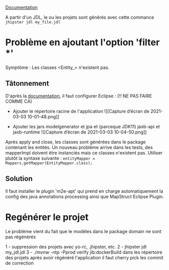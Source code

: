 
[Documentation](https://www.jhipster.tech/jdl/)

A partir d'un JDL, le ou les projets sont générés avec cette commance
`jhipster jdl my_file.jdl`

# Problème en ajoutant l'option 'filter *' 

Symptôme : Les classes <Entity_> n'existent pas.

## Tâtonnement
D'après la [documentation](https://docs.jboss.org/hibernate/orm/current/topical/html_single/metamodelgen/MetamodelGenerator.html#_eclipse), il faut configurer Eclipse : (!! NE PAS FAIRE COMME CA)

 - Ajouter le répertoire racine de l'application ![[Capture d’écran de 2021-03-03 10-01-48.png]]

- Ajouter les jars modelgenerator et jpa et (parceque JDK11) jaxb-api et jaxb-runtime ![[Capture d’écran de 2021-03-03 10-04-50.png]]

Après apply and close, les classes sont générées dans le package contenant les entités.
Un nouveau problème arrive dans les tests, des mapperImpl doivent être instanciés mais ce classes n'existent pas. Utiliser plutôt la syntaxe suivante : 
`entityMapper = Mappers.getMapper(EntityMapper.class);`


## Solution
Il faut installer le plugin 'm2e-apt' qui prend en charge automatiquement la config des java annotations processing ainsi que MapStruct Eclipse Plugin.

# Regénérer le projet

Le problème vient du fait que le modèles dans le package domain ne sont pas régénérés

1 - suppression des projets avec yo-rc, .jhipster, etc.
2 - jhipster jdl my_jdl.jdl
3 - ./mvnw -ntp -Pprod verify jib:dockerBuild dans les répertoire des projets
après avoir régénéré l'application il faut cherry pick les commit de correction

